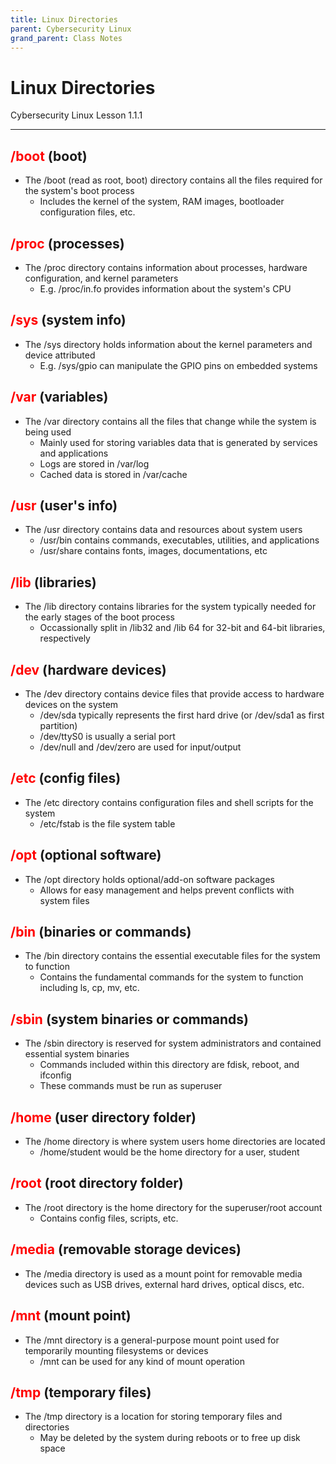 ```yaml
---
title: Linux Directories
parent: Cybersecurity Linux
grand_parent: Class Notes
---
```

# Linux Directories
Cybersecurity Linux Lesson 1.1.1

___
## <span style="color:rgb(255, 0, 0)">/boot</span>  (boot)
-  The /boot (read as root, boot) directory contains all the files required for the system's boot process
	- Includes the kernel of the system, RAM images, bootloader configuration files, etc.  
## <span style="color:rgb(255, 0, 0)">/proc</span>   (processes)
- The /proc directory contains information about processes, hardware configuration, and kernel parameters
	- E.g. /proc/in.fo provides information about the system's CPU  
## <span style="color:rgb(255, 0, 0)">/sys</span>    (system info)
- The /sys directory holds information about the kernel parameters and device attributed
    - E.g. /sys/gpio can manipulate the GPIO pins on embedded systems
## <span style="color:rgb(255, 0, 0)">/var</span>    (variables)
- The /var directory contains all the files that change while the system is being used
	- Mainly used for storing variables data that is generated by services and applications
	- Logs are stored in /var/log
	- Cached data is stored in /var/cache  
## <span style="color:rgb(255, 0, 0)">/usr</span>    (user's info)
- The /usr directory contains data and resources about system users
	- /usr/bin contains commands, executables, utilities, and applications
	- /usr/share contains fonts, images, documentations, etc
## <span style="color:rgb(255, 0, 0)">/lib</span>    (libraries)
- The /lib directory contains libraries for the system typically needed for the early stages of the boot process
	- Occassionally split in /lib32 and /lib 64 for 32-bit and 64-bit libraries, respectively  
## <span style="color:rgb(255, 0, 0)">/dev</span>    (hardware devices)
- The /dev directory contains device files that provide access to hardware devices on the system
	- /dev/sda typically represents the first hard drive (or /dev/sda1 as first partition)
	- /dev/ttyS0 is usually a serial port
	- /dev/null and /dev/zero are used for input/output
## <span style="color:rgb(255, 0, 0)">/etc</span>    (config files)
- The /etc directory contains configuration files and shell scripts for the system
	- /etc/fstab is the file system table  
## <span style="color:rgb(255, 0, 0)">/opt </span>   (optional software)
- The /opt directory holds optional/add-on software packages
	- Allows for easy management and helps prevent conflicts with system files  
## <span style="color:rgb(255, 0, 0)">/bin</span>    (binaries or commands)
- The /bin directory contains the essential executable files for the system to function
	- Contains the fundamental commands for the system to function including ls, cp, mv, etc.
## <span style="color:rgb(255, 0, 0)">/sbin </span>  (system binaries or commands)
- The /sbin directory is reserved for system administrators and contained essential system binaries
	- Commands included within this directory are fdisk, reboot, and ifconfig 
	- These commands must be run as superuser
## <span style="color:rgb(255, 0, 0)">/home</span>   (user directory folder)
- The /home directory is where system users home directories are located
	- /home/student would be the home directory for a user, student  
## <span style="color:rgb(255, 0, 0)">/root</span>   (root directory folder)
- The /root directory is the home directory for the superuser/root account
	- Contains config files, scripts, etc.
## <span style="color:rgb(255, 0, 0)">/media</span>  (removable storage devices)
- The /media directory is used as a mount point for removable media devices such as USB drives, external hard drives, optical discs, etc.  
## <span style="color:rgb(255, 0, 0)">/mnt</span>    (mount point)
- The /mnt directory is a general-purpose mount point used for temporarily mounting filesystems or devices
	- /mnt can be used for any kind of mount operation  
## <span style="color:rgb(255, 0, 0)">/tmp</span>    (temporary files)
- The /tmp directory is a location for storing temporary files and directories
	- May be deleted by the system during reboots or to free up disk space
